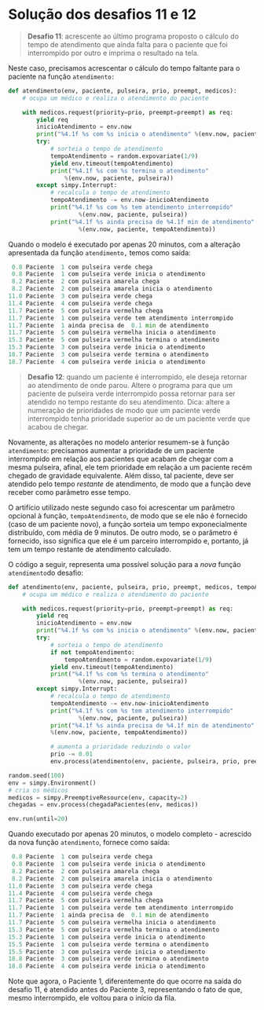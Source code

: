 # Solução dos desafios 11 e 12

> **Desafio 11**: acrescente ao último programa proposto o cálculo do tempo de atendimento que ainda falta para o paciente que foi interrompido por outro e imprima o resultado na tela.

Neste caso, precisamos acrescentar o cálculo do tempo faltante para o paciente na função `atendimento:`

```python
def atendimento(env, paciente, pulseira, prio, preempt, medicos):
    # ocupa um médico e realiza o atendimento do paciente

    with medicos.request(priority=prio, preempt=preempt) as req:
        yield req
        inicioAtendimento = env.now
        print("%4.1f %s com %s inicia o atendimento" %(env.now, paciente, pulseira))
        try:
            # sorteia o tempo de atendimento
            tempoAtendimento = random.expovariate(1/9) 
            yield env.timeout(tempoAtendimento)
            print("%4.1f %s com %s termina o atendimento" 
                %(env.now, paciente, pulseira))
        except simpy.Interrupt:
            # recalcula o tempo de atendimento
            tempoAtendimento -= env.now-inicioAtendimento 
            print("%4.1f %s com %s tem atendimento interrompido" 
                    %(env.now, paciente, pulseira))
            print("%4.1f %s ainda precisa de %4.1f min de atendimento" 
                    %(env.now, paciente, tempoAtendimento))
```

Quando o modelo é executado por apenas 20 minutos, com a alteração apresentada da função `atendimento,` temos como saída:

```python
 0.8 Paciente  1 com pulseira verde chega
 0.8 Paciente  1 com pulseira verde inicia o atendimento
 8.2 Paciente  2 com pulseira amarela chega
 8.2 Paciente  2 com pulseira amarela inicia o atendimento
11.0 Paciente  3 com pulseira verde chega
11.4 Paciente  4 com pulseira verde chega
11.7 Paciente  5 com pulseira vermelha chega
11.7 Paciente  1 com pulseira verde tem atendimento interrompido
11.7 Paciente  1 ainda precisa de  0.1 min de atendimento
11.7 Paciente  5 com pulseira vermelha inicia o atendimento
15.3 Paciente  5 com pulseira vermelha termina o atendimento
15.3 Paciente  3 com pulseira verde inicia o atendimento
18.7 Paciente  3 com pulseira verde termina o atendimento
18.7 Paciente  4 com pulseira verde inicia o atendimento
```

> **Desafio 12**: quando um paciente é interrompido, ele deseja retornar ao atendimento de onde parou. Altere o programa para que um paciente de pulseira verde interrompido possa retornar para ser atendido no tempo restante do seu atendimento. Dica: altere a numeração de prioridades de modo que um paciente verde interrompido tenha prioridade superior ao de um paciente verde que acabou de chegar.

Novamente, as alterações no modelo anterior resumem-se à função `atendimento`: precisamos aumentar a prioridade de um paciente interrompido em relação aos pacientes que acabam de chegar com a mesma pulseira, afinal, ele tem prioridade em relação a um paciente recém chegado de gravidade equivalente. Além disso, tal paciente, deve ser atendido pelo tempo _restante_ de atendimento, de modo que a função deve receber como parâmetro esse tempo.

O artifício utilizado neste segundo caso foi acrescentar um parâmetro opcional à função,  `tempoAtendimento`, de modo que se ele não é fornecido \(caso de um paciente novo\), a função sorteia um tempo exponecialmente distribuído, com média de 9 minutos. De outro modo, se o parâmetro é fornecido, isso significa que ele é um parceiro interrompido e, portanto, já tem um tempo restante de atendimento calculado.

O código a seguir, representa uma possível solução para a _nova_  função `atendimento`do desafio:

```python
def atendimento(env, paciente, pulseira, prio, preempt, medicos, tempoAtendimento=None):
    # ocupa um médico e realiza o atendimento do paciente

    with medicos.request(priority=prio, preempt=preempt) as req:
        yield req
        inicioAtendimento = env.now
        print("%4.1f %s com %s inicia o atendimento" %(env.now, paciente, pulseira))
        try:
            # sorteia o tempo de atendimento
            if not tempoAtendimento:
                tempoAtendimento = random.expovariate(1/9) 
            yield env.timeout(tempoAtendimento)
            print("%4.1f %s com %s termina o atendimento" 
                    %(env.now, paciente, pulseira))
        except simpy.Interrupt:
            # recalcula o tempo de atendimento
            tempoAtendimento -= env.now-inicioAtendimento 
            print("%4.1f %s com %s tem atendimento interrompido" 
                    %(env.now, paciente, pulseira))
            print("%4.1f %s ainda precisa de %4.1f min de atendimento"
            %(env.now, paciente, tempoAtendimento))

            # aumenta a prioridade reduzindo o valor 
            prio -= 0.01
            env.process(atendimento(env, paciente, pulseira, prio, preempt, medicos, tempoAtendimento)) 

random.seed(100)       
env = simpy.Environment()
# cria os médicos
medicos = simpy.PreemptiveResource(env, capacity=2)
chegadas = env.process(chegadaPacientes(env, medicos))

env.run(until=20)
```

Quando executado por apenas 20 minutos, o modelo completo - acrescido da nova função `atendimento`, fornece como saída:

```python
 0.8 Paciente  1 com pulseira verde chega
 0.8 Paciente  1 com pulseira verde inicia o atendimento
 8.2 Paciente  2 com pulseira amarela chega
 8.2 Paciente  2 com pulseira amarela inicia o atendimento
11.0 Paciente  3 com pulseira verde chega
11.4 Paciente  4 com pulseira verde chega
11.7 Paciente  5 com pulseira vermelha chega
11.7 Paciente  1 com pulseira verde tem atendimento interrompido
11.7 Paciente  1 ainda precisa de  0.1 min de atendimento
11.7 Paciente  5 com pulseira vermelha inicia o atendimento
15.3 Paciente  5 com pulseira vermelha termina o atendimento
15.3 Paciente  1 com pulseira verde inicia o atendimento
15.5 Paciente  1 com pulseira verde termina o atendimento
15.5 Paciente  3 com pulseira verde inicia o atendimento
18.8 Paciente  3 com pulseira verde termina o atendimento
18.8 Paciente  4 com pulseira verde inicia o atendimento
```

Note que agora, o Paciente 1, diferentemente do que ocorre na saída do desafio 11, é atendido antes do Paciente 3, representando o fato de que, mesmo interrompido, ele voltou para o início da fila.

